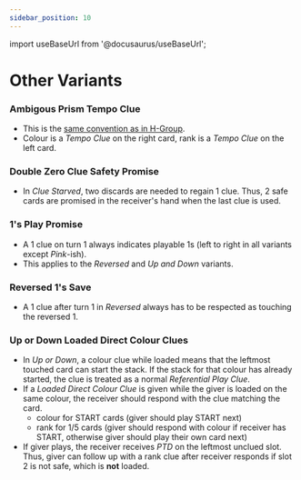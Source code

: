 ```yaml
---
sidebar_position: 10
---
```


import useBaseUrl from '@docusaurus/useBaseUrl';

# Other Variants

### Ambigous Prism Tempo Clue
- This is the [same convention as in H-Group](https://hanabi.github.io/variant-specific/prism/#the-ambiguous-prism-tempo-clue).
- Colour is a *Tempo Clue* on the right card, rank is a *Tempo Clue* on the left card.

### Double Zero Clue Safety Promise
- In *Clue Starved*, two discards are needed to regain 1 clue. Thus, 2 safe cards are promised in the receiver's hand when the last clue is used.

### 1's Play Promise
- A 1 clue on turn 1 always indicates playable 1s (left to right in all variants except *Pink*-ish).
- This applies to the *Reversed* and *Up and Down* variants.

### Reversed 1's Save
- A 1 clue after turn 1 in *Reversed* always has to be respected as touching the reversed 1.

### Up or Down Loaded Direct Colour Clues
- In *Up or Down*, a colour clue while loaded means that the leftmost touched card can start the stack. If the stack for that colour has already started, the clue is treated as a normal *Referential Play Clue*.
- If a *Loaded Direct Colour Clue* is given while the giver is loaded on the same colour, the receiver should respond with the clue matching the card.
	- colour for START cards (giver should play START next)
	- rank for 1/5 cards (giver should respond with colour if receiver has START, otherwise giver should play their own card next)
- If giver plays, the receiver receives *PTD* on the leftmost unclued slot. Thus, giver can follow up with a rank clue after receiver responds if slot 2 is not safe, which is **not** loaded.